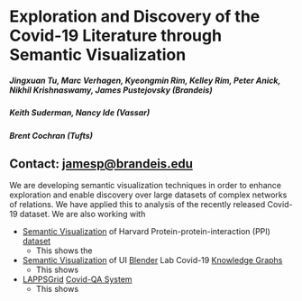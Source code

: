 # Exploration and Discovery of the Covid-19 Literature through Semantic Visualization

##### Jingxuan Tu, Marc Verhagen, Kyeongmin Rim, Kelley Rim, Peter Anick, Nikhil Krishnaswamy, James Pustejovsky (Brandeis)
##### Keith Suderman, Nancy Ide (Vassar)<br/>
##### Brent Cochran (Tufts)
 Contact: jamesp@brandeis.edu
---

We are developing semantic visualization techniques in order to enhance  exploration and enable discovery over large datasets of complex networks of relations.  We have applied this to analysis of the recently released Covid-19 dataset. We are also working with 

 

* [Semantic Visualization](http://morbius.cs-i.brandeis.edu:23762/app/kibana#/dashboard/2b613e90-7cf0-11ea-8a44-496b85e05ba5) of Harvard Protein-protein-interaction (PPI) [dataset](http://ndexbio.org/#/network/a8c0decc-6bbb-11ea-bfdc-0ac135e8bacf)
  * This shows the 
* [Semantic Visualization](http://morbius.cs-i.brandeis.edu:23762/app/kibana#/dashboard/51bf2350-79d4-11ea-84c5-0f2dcbb991c3) of UI [Blender](http://blender.cs.illinois.edu/covid19/) Lab Covid-19 [Knowledge Graphs](http://blender.cs.illinois.edu/covid19/)
  * This shows
* [LAPPSGrid](http://www.lappsgrid.org/) [Covid-QA System](http://services.lappsgrid.org/eager/ask)
  * This shows 
 
